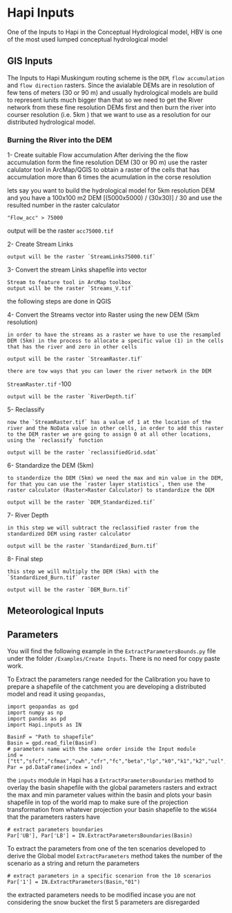 # Hapi Inputs
One of the Inputs to Hapi in the Conceptual Hydrological model, HBV is one of the most used lumped conceptual hydrological model

## GIS Inputs

The Inputs to Hapi Muskingum routing scheme is the `DEM`, `flow accumulation` and `flow direction` rasters. Since the avialable DEMs are in resolution of few tens of meters (30 or 90 m) and usually hydrological models are build to represent iunits much bigger than that so we need to get the River network from these fine resolution DEMs first and then burn the river into courser resolution (i.e. 5km ) that we want to use as a resolution for our distributed hydrological model.

### Burning the River into the DEM 

1- Create suitable Flow accumulation 
After deriving the the flow accumulation form the fine resolution DEM (30 or 90 m) 
use the raster calulator tool in ArcMap/QGIS to obtain a raster of the cells that has accumulation more than 6 times the acumulation in the corse resolution 

lets say you want to build the hydrological model for 5km resolution DEM and you have a 100x100 m2 DEM [(5000x5000) / (30x30)] / 30 and use the resulted number in the raster calculator
```
"Flow_acc" > 75000
```
output will be the raster `acc75000.tif`

2- Create Stream Links

	output will be the raster `StreamLinks75000.tif`

3- Convert the stream Links shapefile into vector
	
	Stream to feature tool in ArcMap toolbox
	output will be the raster `Streams_V.tif`

the following steps are done in QGIS

4- Convert the Streams vector into Raster using the new DEM (5km resolution)
	
	in order to have the streams as a raster we have to use the resampled DEM (5km) in the process to allocate a specific value (1) in the cells that has the river and zero in other cells 

	output will be the raster `StreamRaster.tif`

	there are tow ways that you can lower the river network in the DEM 


`StreamRaster.tif` -100

	output will be the raster `RiverDepth.tif`


5- Reclassify 
		
	now the `StreamRaster.tif` has a value of 1 at the location of the river and the NoData value in other cells, in order to add this raster to the DEM raster we are going to assign 0 at all other locations, using the `reclassify` function

	output will be the raster `reclassifiedGrid.sdat`



6- Standardize the DEM (5km) 
	
	to standerdize the DEM (5km) we need the max and min value in the DEM, for that you can use the `raster layer statistics`, then use the raster calculator (Raster>Raster Calculator) to standardize the DEM 

	output will be the raster `DEM_Standardized.tif`

7- River Depth

	in this step we will subtract the reclassified raster from the standardized DEM using raster calculator

	output will be the raster `Standardized_Burn.tif`

8- Final step 
	
	this step we will multiply the DEM (5km) with the `Standardized_Burn.tif` raster 

	output will be the raster `DEM_Burn.tif`

## Meteorological Inputs


## Parameters

You will find the following example in the `ExtractParametersBounds.py` file under the folder `/Examples/Create Inputs`. There is no need for copy paste work.

To Extract the parameters range needed for the Calibration you have to prepare a shapefile of the catchment you are developing a distributed model and read it using `geopandas`, 

	import geopandas as gpd
	import numpy as np
	import pandas as pd
	import Hapi.inputs as IN

	BasinF = "Path to shapefile"
	Basin = gpd.read_file(BasinF)
	# parameters name with the same order inside the Input module
	ind = ["tt","sfcf","cfmax","cwh","cfr","fc","beta","lp","k0","k1","k2","uzl","perc","maxbas"]
	Par = pd.DataFrame(index = ind)

the `inputs` module in Hapi has a `ExtractParametersBoundaries` method to overlay the basin shapefile with the global parameters rasters and extract the max and min parameter values within the basin and plots your basin shapefile in top of the world map to make sure of the projection transformation from whatever projection your basin shapefile to the `WGS64` that the parameters rasters have

	# extract parameters boundaries
	Par['UB'], Par['LB'] = IN.ExtractParametersBoundaries(Basin)

To extract the parameters from one of the ten scenarios developed to derive the Global model `ExtractParameters` method takes the number of the scenario as a string and return the parameters

	# extract parameters in a specific scenarion from the 10 scenarios
	Par['1'] = IN.ExtractParameters(Basin,"01")

the extracted parameters needs to be modified incase you are not considering the snow bucket the first 5 parameters are disregarded
